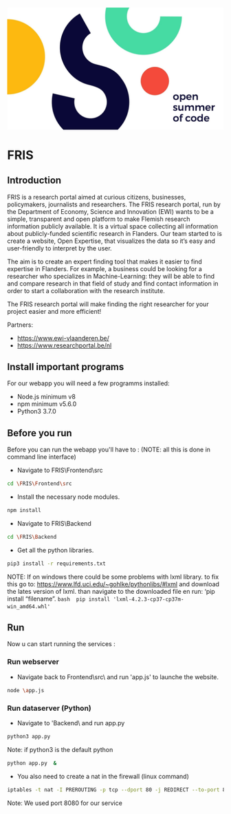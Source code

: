 ![OpenSummerofCode2018](https://github.com/oSoc18/FRIS/blob/master/Frontend/src/public/css/img/Osoc2018.jpg?raw=true "Open Summer of Code 2018")

# FRIS

## Introduction

FRIS is a research portal aimed at curious citizens, businesses, policymakers, journalists and researchers. The FRIS research portal, run by the Department of Economy, Science and Innovation (EWI) wants to be a simple, transparent and open platform to make Flemish research information publicly available. It is a virtual space collecting all information about publicly-funded scientific research in Flanders. Our team started to  is create a website, Open Expertise, that visualizes the data so it’s easy and user-friendly to interpret by the user. 

The aim is to create an expert finding tool that makes it easier to find expertise in Flanders. For example, a business could be looking for a researcher who specializes in Machine-Learning: they will be able to find and compare research in that field of study and find contact information in order to start a collaboration with the research institute. 

The FRIS research portal will make finding the right researcher for your project easier and more efficient!

Partners:
 - https://www.ewi-vlaanderen.be/
 - https://www.researchportal.be/nl


## Install important programs

For our webapp you will need a few programms installed:
 - Node.js minimum v8
 - npm minimum v5.6.0
 - Python3 3.7.0

## Before you run 

Before you can run the webapp you'll have to :
(NOTE: all this is done in command line interface)
 - Navigate to FRIS\Frontend\src
```bash 
cd \FRIS\Frontend\src
```
 - Install the necessary node modules.
```bash 
npm install
```
 - Navigate to FRIS\Backend
```bash 
cd \FRIS\Backend
```
 - Get all the python libraries.
```bash 
pip3 install -r requirements.txt
```

NOTE:
	If on windows there could be some problems with lxml library.
	to fix this go to: https://www.lfd.uci.edu/~gohlke/pythonlibs/#lxml 
	and download the lates version of lxml.
	than navigate to the downloaded file en run: ‘pip install “filename”.
	```bash 
	pip install 'lxml-4.2.3-cp37-cp37m-win_amd64.whl'
	```

## Run

Now u can start running the services :

### Run webserver

 - Navigate back to Frontend\src\ and run 'app.js' to launche the website.
```bash 
node \app.js
```

### Run dataserver (Python)
 - Navigate to 'Backend\ and run app.py
```bash 
python3 app.py
```

Note: if python3 is the default python 
```bash 
python app.py  &
```
 - You also need to create a nat in the firewall (linux command)
```bash 
iptables -t nat -I PREROUTING -p tcp --dport 80 -j REDIRECT --to-port 8080
```
Note: We used port 8080 for our service
